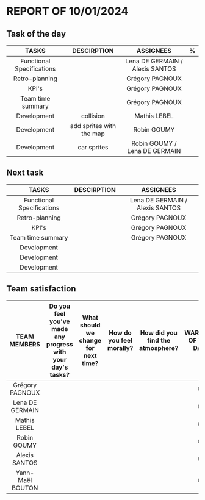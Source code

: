 # REPORT OF 10/01/2024

## Task of the day

| TASKS | DESCIRPTION | ASSIGNEES | % |
| :-: | :-: | :-: | :-: |
| Functional Specifications |  | Lena DE GERMAIN / Alexis SANTOS |  |
| Retro-planning |  | Grégory PAGNOUX |  |
| KPI's |  | Grégory PAGNOUX |  |
| Team time summary |  | Grégory PAGNOUX |  |
| Development | collision | Mathis LEBEL |  |
| Development | add sprites with the map | Robin GOUMY |  |
| Development | car sprites | Robin GOUMY / Lena DE GERMAIN |  |

## Next task

| TASKS | DESCIRPTION | ASSIGNEES |
| :-: | :-: | :-: |
| Functional Specifications |  | Lena DE GERMAIN / Alexis SANTOS |
| Retro-planning |  | Grégory PAGNOUX |
| KPI's |  | Grégory PAGNOUX |
| Team time summary |  | Grégory PAGNOUX |
| Development |  |  |
| Development |  |  |
| Development |  |  |

## Team satisfaction

| TEAM MEMBERS | Do you feel you've made any progress with your day's tasks? | What should we change for next time? | How do you feel morally? | How did you find the atmosphere? | WARNING OF THE DAY | TOTAL WARNINGS |
| :-: | :-: | :-: | :-: | :-: | :-: | :-: |
| Grégory PAGNOUX |  |  |  |  | 0 | 0 |
| Lena DE GERMAIN |  |  |  |  | 0 | 0 |
| Mathis LEBEL |  |  |  |  | 0 | 0 |
| Robin GOUMY |  |  |  |  | 0 | 0 |
| Alexis SANTOS |  |  |  |  | 0 | 0 |
| Yann-Maël BOUTON |  |  |  |  | 0 | 0 |
